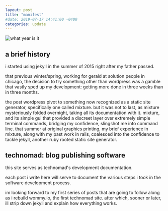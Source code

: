 ```yaml
---
layout: post
title: "manifest"
#date: 2019-07-17 14:41:00 -0400
categories: update
---
```

![what year is it](https://i.kym-cdn.com/entries/icons/original/000/007/784/what-year-is-it-robin-williams.jpg)

## a brief history

i started using jekyll in the summer of 2015 right after my father passed.

that previous winter/spring, working for gerald at solution people in chicago, the decision to try something other than wordpress was a gamble that vastly sped up my development: getting more done in three weeks than in three months.

the post wordpress pivot to something now recognized as a static site generator, specifically one called mixture. but it was not to last, as mixture mysteriously folded overnight, taking all its documentation with it. mixture, and its simple gui that provided a discreet layer over extremely simple terminal commands, bridging my confidence, slingshot me into command line. that summer at original graphics printing, my brief experience in mixture, along with my past work in rails, coalesced into the confidence to tackle jekyll, another ruby rooted static site generator.

## technomad: blog publishing software

this site serves as technomad's development documentation. 

each post i write here will serve to document the various steps i took in the software development process.

im looking forward to my first series of posts that are going to follow along as i rebuild wommy.io, the first technomad site. after which, sooner or later, ill strip down jekyll and explain how everything works.
